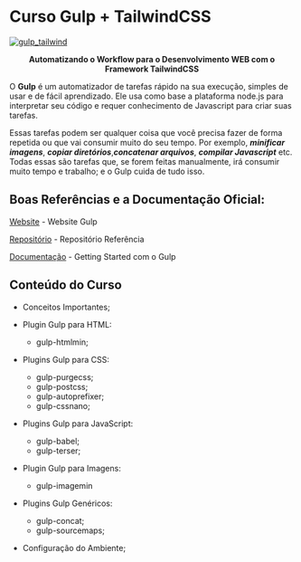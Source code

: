 # Curso Gulp + TailwindCSS 

<p align="center">
  <a href="https://gulpjs.com">

![gulp_tailwind](https://user-images.githubusercontent.com/64049906/105233567-670ef480-5b40-11eb-841f-0ce63f1c4419.jpg)

  </a>
  <p align="center"><strong>Automatizando o Workflow para o Desenvolvimento WEB com o Framework TailwindCSS</strong></p>
</p>

O **Gulp** é um automatizador de tarefas rápido na sua execução, simples de usar e de fácil aprendizado. Ele usa como base a plataforma node.js para interpretar seu código e requer conhecimento de Javascript para criar suas tarefas.

Essas tarefas podem ser qualquer coisa que você precisa fazer de forma repetida ou que vai consumir muito do seu tempo. Por exemplo, **_minificar imagens_**, **_copiar diretórios_**,**_concatenar arquivos_**, **_compilar Javascript_** etc. Todas essas são tarefas que, se forem feitas manualmente, irá consumir muito tempo e trabalho; e o Gulp cuida de tudo isso.

## Boas Referências e a Documentação Oficial:

[Website](https://gulpjs.com/) - Website Gulp

[Repositório](https://github.com/lazymozek/gulp-with-tailwindcss) - Repositório Referência

[Documentação](https://gulpjs.com/docs/en/getting-started/quick-start/) - Getting Started com o Gulp

## Conteúdo do Curso

* Conceitos Importantes;

* Plugin Gulp para HTML: 
    * gulp-htmlmin;

* Plugins Gulp para CSS:
    * gulp-purgecss; 
    * gulp-postcss;
    * gulp-autoprefixer;
    * gulp-cssnano;

* Plugins Gulp para JavaScript:
    * gulp-babel;
    * gulp-terser;

* Plugin Gulp para Imagens:
    * gulp-imagemin

* Plugins Gulp Genéricos:
    * gulp-concat;
    * gulp-sourcemaps;
   
* Configuração do Ambiente;



